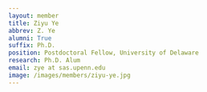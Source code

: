 ```yaml
---
layout: member
title: Ziyu Ye
abbrev: Z. Ye
alumni: True
suffix: Ph.D.
position: Postdoctoral Fellow, University of Delaware
research: Ph.D. Alum
email: zye at sas.upenn.edu
image: /images/members/ziyu-ye.jpg
---
```


